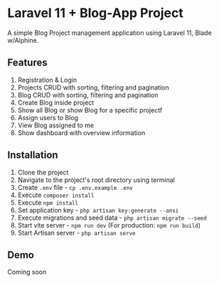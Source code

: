 # Laravel 11 + Blog-App Project
A simple Blog Project management application using Laravel 11, Blade w/Alphine.

## Features
1. Registration & Login
2. Projects CRUD with sorting, filtering and pagination
3. Blog CRUD with sorting, filtering and pagination
4. Create Blog inside project
5. Show all Blog or show Blog for a specific projectf
6. Assign users to Blog
7. View Blog assigned to me
8. Show dashboard with overview information

## Installation
1. Clone the project
2. Navigate to the project's root directory using terminal
3. Create `.env` file - `cp .env.example .env`
4. Execute `composer install`
5. Execute `npm install`
6. Set application key - `php artisan key:generate --ansi`
7. Execute migrations and seed data - `php artisan migrate --seed`
8. Start vite server - `npm run dev` (For production: `npm run build`)
9. Start Artisan server - `php artisan serve`

## Demo
Coming soon


